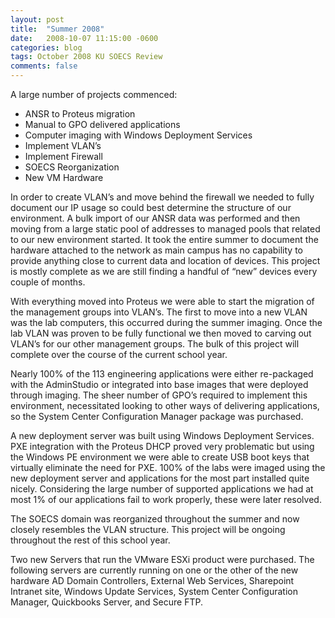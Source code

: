 ```yaml
---
layout: post
title:  "Summer 2008"
date:   2008-10-07 11:15:00 -0600
categories: blog
tags: October 2008 KU SOECS Review
comments: false
---
```

A large number of projects commenced:

* ANSR to Proteus migration
* Manual to GPO delivered applications
* Computer imaging with Windows Deployment Services
* Implement VLAN’s
* Implement Firewall
* SOECS Reorganization
* New VM Hardware

In order to create VLAN’s and move behind the firewall we needed to fully document our IP usage so could best determine the structure of our environment. A bulk import of our ANSR data was performed and then moving from a large static pool of addresses to managed pools that related to our new environment started. It took the entire summer to document the hardware attached to the network as main campus has no capability to provide anything close to current data and location of devices. This project is mostly complete as we are still finding a handful of “new” devices every couple of months.

With everything moved into Proteus we were able to start the migration of the management groups into VLAN’s. The first to move into a new VLAN was the lab computers, this occurred during the summer imaging. Once the lab VLAN was proven to be fully functional we then moved to carving out VLAN’s for our other management groups. The bulk of this project will complete over the course of the current school year.

Nearly 100% of the 113 engineering applications were either re-packaged with the AdminStudio or integrated into base images that were deployed through imaging. The sheer number of GPO’s required to implement this environment, necessitated looking to other ways of delivering applications, so the System Center Configuration Manager package was purchased.

A new deployment server was built using Windows Deployment Services. PXE integration with the Proteus DHCP proved very problematic but using the Windows PE environment we were able to create USB boot keys that virtually eliminate the need for PXE. 100% of the labs were imaged using the new deployment server and applications for the most part installed quite nicely. Considering the large number of supported applications we had at most 1% of our applications fail to work properly, these were later resolved.

The SOECS domain was reorganized throughout the summer and now closely resembles the VLAN structure. This project will be ongoing throughout the rest of this school year.

Two new Servers that run the VMware ESXi product were purchased. The following servers are currently running on one or the other of the new hardware AD Domain Controllers, External Web Services, Sharepoint Intranet site, Windows Update Services, System Center Configuration Manager, Quickbooks Server, and Secure FTP.
